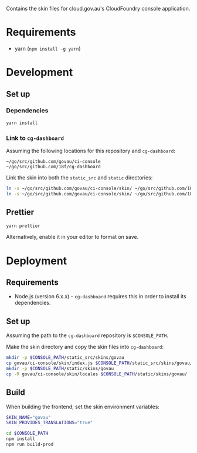 Contains the skin files for cloud.gov.au's CloudFoundry console application.

# Requirements

- yarn (`npm install -g yarn`)

# Development

## Set up

### Dependencies

```sh
yarn install
```

### Link to `cg-dashboard`

Assuming the following locations for this repository and `cg-dashboard`:

```
~/go/src/github.com/govau/ci-console
~/go/src/github.com/18f/cg-dashboard
```

Link the skin into both the `static_src` and `static` directories:

```sh
ln -s ~/go/src/github.com/govau/ci-console/skin/ ~/go/src/github.com/18f/cg-dashboard/static_src/skins/govau
ln -s ~/go/src/github.com/govau/ci-console/skin/ ~/go/src/github.com/18f/cg-dashboard/static/skins/govau
```

## Prettier

```sh
yarn prettier
```

Alternatively, enable it in your editor to format on save.

# Deployment

## Requirements

- Node.js (version 6.x.x) - `cg-dashboard` requires this in order to install its dependencies.

## Set up

Assuming the path to the `cg-dashboard` repository is `$CONSOLE_PATH`.

Make the skin directory and copy the skin files into `cg-dashboard`:

```sh
mkdir -p $CONSOLE_PATH/static_src/skins/govau
cp govau/ci-console/skin/index.js $CONSOLE_PATH/static_src/skins/govau/
mkdir -p $CONSOLE_PATH/static/skins/govau
cp -R govau/ci-console/skin/locales $CONSOLE_PATH/static/skins/govau/
```

## Build

When building the frontend, set the skin environment variables:

```sh
SKIN_NAME="govau"
SKIN_PROVIDES_TRANSLATIONS="true"

cd $CONSOLE_PATH
npm install
npm run build-prod
```

